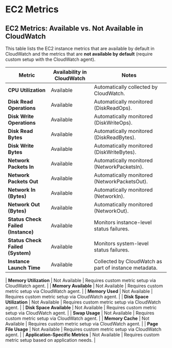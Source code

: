 # EC2 Metrics

## EC2 Metrics: Available vs. Not Available in CloudWatch

This table lists the EC2 instance metrics that are available by default in CloudWatch and the metrics that are **not available by default** (require custom setup with the CloudWatch agent).

| Metric                           | Availability in CloudWatch | Notes                                                      |
|----------------------------------|----------------------------|------------------------------------------------------------|
| **CPU Utilization**               | Available                  | Automatically collected by CloudWatch.                     |
| **Disk Read Operations**          | Available                  | Automatically monitored (DiskReadOps).                     |
| **Disk Write Operations**         | Available                  | Automatically monitored (DiskWriteOps).                    |
| **Disk Read Bytes**               | Available                  | Automatically monitored (DiskReadBytes).                   |
| **Disk Write Bytes**              | Available                  | Automatically monitored (DiskWriteBytes).                  |
| **Network Packets In**            | Available                  | Automatically monitored (NetworkPacketsIn).                |
| **Network Packets Out**           | Available                  | Automatically monitored (NetworkPacketsOut).               |
| **Network In (Bytes)**            | Available                  | Automatically monitored (NetworkIn).                       |
| **Network Out (Bytes)**           | Available                  | Automatically monitored (NetworkOut).                      |
| **Status Check Failed (Instance)**| Available                  | Monitors instance-level status failures.                   |
| **Status Check Failed (System)**  | Available                  | Monitors system-level status failures.                     |
| **Instance Launch Time**          | Available                  | Collected by CloudWatch as part of instance metadata.       |

| **Memory Utilization**            | Not Available              | Requires custom metric setup via CloudWatch agent.          |
| **Memory Available**              | Not Available              | Requires custom metric setup via CloudWatch agent.          |
| **Memory Used**                   | Not Available              | Requires custom metric setup via CloudWatch agent.          |
| **Disk Space Utilization**        | Not Available              | Requires custom metric setup via CloudWatch agent.          |
| **Disk Space Available**          | Not Available              | Requires custom metric setup via CloudWatch agent.          |
| **Swap Usage**                    | Not Available              | Requires custom metric setup via CloudWatch agent.          |
| **Memory Cache**                  | Not Available              | Requires custom metric setup via CloudWatch agent.          |
| **Page File Usage**               | Not Available              | Requires custom metric setup via CloudWatch agent.          |
| **Application-Specific Metrics**  | Not Available              | Requires custom metric setup based on application needs.    |
